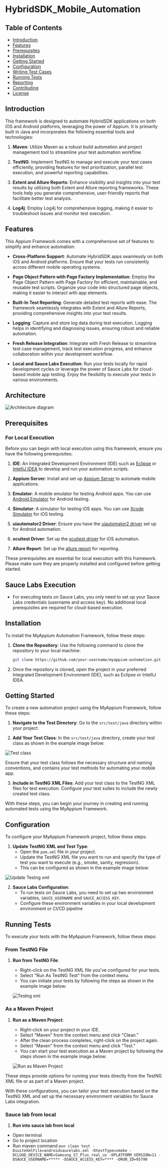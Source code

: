 # HybridSDK_Mobile_Automation

## Table of Contents

- [Introduction](#introduction)
- [Features](#features)
- [Prerequisites](#prerequisites)
- [Installation](#installation)
- [Getting Started](#getting-started)
- [Configuration](#configuration)
- [Writing Test Cases](#writing-test-cases)
- [Running Tests](#running-tests)
- [Reporting](#reporting)
- [Contributing](#contributing)
- [License](#license)

## Introduction

This framework is designed to automate HybridSDK applications on both iOS and Android platforms, leveraging the power of Appium. It is primarily built in Java and incorporates the following essential tools and technologies:

1. **Maven**: Utilize Maven as a robust build automation and project management tool to streamline your test automation workflow.

2. **TestNG**: Implement TestNG to manage and execute your test cases efficiently, providing features for test prioritization, parallel test execution, and powerful reporting capabilities.

3. **Extent and Allure Reports**: Enhance visibility and insights into your test results by utilizing both Extent and Allure reporting frameworks. These tools help you generate comprehensive, user-friendly reports that facilitate better test analysis.
   
5. **Log4j**: Employ Log4j for comprehensive logging, making it easier to troubleshoot issues and monitor test execution.


## Features

This Appium Framework comes with a comprehensive set of features to simplify and enhance automation:

- **Cross-Platform Support**: Automate HybridSDK apps seamlessly on both iOS and Android platforms. Ensure that your tests run consistently across different mobile operating systems.

- **Page Object Pattern with Page Factory Implementation**: Employ the Page Object Pattern with Page Factory for efficient, maintainable, and reusable test scripts. Organize your code into structured page objects, making it easier to interact with app elements.

- **Built-In Test Reporting**: Generate detailed test reports with ease. The framework seamlessly integrates with Extent and Allure Reports, providing comprehensive insights into your test results.

- **Logging**: Capture and store log data during test execution. Logging helps in identifying and diagnosing issues, ensuring robust and reliable automation.

- **Fresh Release Integration**: Integrate with Fresh Release to streamline test case management, track test execution progress, and enhance collaboration within your development workflow.

- **Local and Sauce Labs Execution**: Run your tests locally for rapid development cycles or leverage the power of Sauce Labs for cloud-based mobile app testing. Enjoy the flexibility to execute your tests in various environments.

## Architecture

![Architecture diagram](https://github.com/Susilkumar-Udhayakumar/HybridSDK_Mobile_Automation/assets/108650907/3d0709f1-7830-488a-99e2-a94cde28e09d)


## Prerequisites

### For Local Execution

Before you can begin with local execution using this framework, ensure you have the following prerequisites:

1. **IDE**: An Integrated Development Environment (IDE) such as [Eclipse](https://www.eclipse.org/) or [IntelliJ IDEA](https://www.jetbrains.com/idea/) to develop and run your automation scripts.

2. **Appium Server**: Install and set up [Appium Server](http://appium.io/) to automate mobile applications.

3. **Emulator**: A mobile emulator for testing Android apps. You can use [Android Emulator](https://developer.android.com/studio/run/emulator) for Android testing.

4. **Simulator**: A simulator for testing iOS apps. You can use [Xcode Simulator](https://developer.apple.com/documentation/xcode/running_ios_simulator_in_applescript) for iOS testing.

5. **uiautomator2 Driver**: Ensure you have the [uiautomator2 driver](https://appium.io/docs/en/2.1/quickstart/uiauto2-driver/) set up for Android automation.

6. **xcuitest Driver**: Set up the [xcuitest driver](https://appium.github.io/appium-xcuitest-driver/4.16/setup/) for iOS automation.

7. **Allure Report**: Set up the [allure report](https://allurereport.org/docs/gettingstarted/installation/) for reporting.

These prerequisites are essential for local execution with this framework. Please make sure they are properly installed and configured before getting started.

## Sauce Labs Execution

- For executing tests on Sauce Labs, you only need to set up your Sauce Labs credentials (username and access key). No additional local prerequisites are required for cloud-based execution.

## Installation

To install the MyAppium Automation Framework, follow these steps:

1. **Clone the Repository**: Use the following command to clone the repository to your local machine:

   ```bash
   git clone https://github.com/your-username/myappium-automation.git

2. Once the repository is cloned, open the project in your preferred Integrated Development Environment (IDE), such as Eclipse or IntelliJ IDEA.

## Getting Started

To create a new automation project using the MyAppium Framework, follow these steps:

1. **Navigate to the Test Directory**: Go to the `src/test/java` directory within your project.

2. **Add Your Test Class**: In the `src/test/java` directory, create your test class as shown in the example image below:

  ![Test class](https://github.com/Susilkumar-Udhayakumar/HybridSDK_Mobile_Automation/assets/108650907/4cffb5ba-d487-4d08-8075-77ccf5c8f3af)


   Ensure that your test class follows the necessary structure and naming conventions, and contains your test methods for automating your mobile app.

3. **Include in TestNG XML Files**: Add your test class to the TestNG XML files for test execution. Configure your test suites to include the newly created test class.

With these steps, you can begin your journey in creating and running automated tests using the MyAppium Framework.

## Configuration

To configure your MyAppium Framework project, follow these steps:

1. **Update TestNG XML and Test Type**:
   - Open the `pom.xml` file in your project.
   - Update the TestNG XML file you want to run and specify the type of test you want to execute (e.g., smoke, sanity, regression).
   - This can be configured as shown in the example image below:

  ![Update Testng xml](https://github.com/Susilkumar-Udhayakumar/HybridSDK_Mobile_Automation/assets/108650907/e0b9c84b-002c-49ef-87c9-016e2751d1ac)


2. **Sauce Labs Configuration**:
   - To run tests on Sauce Labs, you need to set up two environment variables, `SAUCE_USERNAME` and `SAUCE_ACCESS_KEY`.
   - Configure these environment variables in your local development environment or CI/CD pipeline


## Running Tests

To execute your tests with the MyAppium Framework, follow these steps:

### From TestNG File

1. **Run from TestNG File**:
   - Right-click on the TestNG XML file you've configured for your tests.
   - Select "Run As TestNG Test" from the context menu.
   - You can initiate your tests by following the steps as shown in the example image below:

   ![Testng xml](https://github.com/Susilkumar-Udhayakumar/HybridSDK_Mobile_Automation/assets/108650907/fa6f33fd-8292-452c-bc08-cf28a61db89d)

### As a Maven Project

1. **Run as a Maven Project**:
   - Right-click on your project in your IDE.
   - Select "Maven" from the context menu and click "Clean."
   - After the clean process completes, right-click on the project again.
   - Select "Maven" from the context menu and click "Test."
   - You can start your test execution as a Maven project by following the steps shown in the example image below:

    ![Run as Maven Project](https://github.com/Susilkumar-Udhayakumar/HybridSDK_Mobile_Automation/assets/108650907/7a748559-3bd3-442b-b91c-4ce16fb63986)


These steps provide options for running your tests directly from the TestNG XML file or as part of a Maven project.

With these configurations, you can tailor your test execution based on the TestNG XML and set up the necessary environment variables for Sauce Labs integration.

### Sauce lab from local

1. **Run into sauce lab from local**
  - Open terminal
  - Go to project location
  - Run maven command `mvn clean test -DsuiteXmlFile=androidsaucelabs.xml -DtestType=smoke -DCLOUD_DEVICE_NAME=Samsung_S7_Plus_real_us -DPLATFORM_VERSION=11 -DSAUCE_USERNAME=***** -DSAUCE_ACCESS_KEY=**** -DRUN_ID=95790` 


